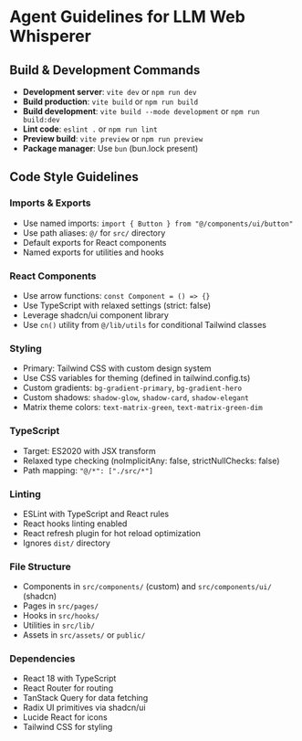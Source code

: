 # Agent Guidelines for LLM Web Whisperer

## Build & Development Commands
- **Development server**: `vite dev` or `npm run dev`
- **Build production**: `vite build` or `npm run build`
- **Build development**: `vite build --mode development` or `npm run build:dev`
- **Lint code**: `eslint .` or `npm run lint`
- **Preview build**: `vite preview` or `npm run preview`
- **Package manager**: Use `bun` (bun.lock present)

## Code Style Guidelines

### Imports & Exports
- Use named imports: `import { Button } from "@/components/ui/button"`
- Use path aliases: `@/` for `src/` directory
- Default exports for React components
- Named exports for utilities and hooks

### React Components
- Use arrow functions: `const Component = () => {}`
- Use TypeScript with relaxed settings (strict: false)
- Leverage shadcn/ui component library
- Use `cn()` utility from `@/lib/utils` for conditional Tailwind classes

### Styling
- Primary: Tailwind CSS with custom design system
- Use CSS variables for theming (defined in tailwind.config.ts)
- Custom gradients: `bg-gradient-primary`, `bg-gradient-hero`
- Custom shadows: `shadow-glow`, `shadow-card`, `shadow-elegant`
- Matrix theme colors: `text-matrix-green`, `text-matrix-green-dim`

### TypeScript
- Target: ES2020 with JSX transform
- Relaxed type checking (noImplicitAny: false, strictNullChecks: false)
- Path mapping: `"@/*": ["./src/*"]`

### Linting
- ESLint with TypeScript and React rules
- React hooks linting enabled
- React refresh plugin for hot reload optimization
- Ignores `dist/` directory

### File Structure
- Components in `src/components/` (custom) and `src/components/ui/` (shadcn)
- Pages in `src/pages/`
- Hooks in `src/hooks/`
- Utilities in `src/lib/`
- Assets in `src/assets/` or `public/`

### Dependencies
- React 18 with TypeScript
- React Router for routing
- TanStack Query for data fetching
- Radix UI primitives via shadcn/ui
- Lucide React for icons
- Tailwind CSS for styling